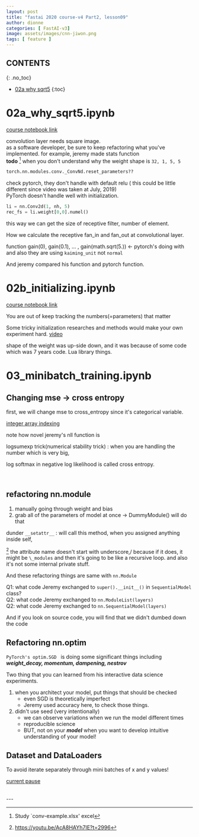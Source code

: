 ```yaml
---
layout: post
title: "fastai 2020 course-v4 Part2, lesson09"
author: dionne
categories: [ FastAI-v3]
image: assets/images/cnn-jiwon.png
tags: [ feature ]
---
```


## CONTENTS
{: .no_toc}

- [02a why sqrt5](#02a_why_sqrt5.ipynb)
{:toc}

# 02a_why_sqrt5.ipynb

[course notebook link](https://github.com/fastai/course-v3/blob/master/nbs/dl2/02a_why_sqrt5.ipynb) <br/>

convolution layer needs square image.<br/>
as a software developer, be sure to keep refactoring what you've implemented. for example, jeremy made stats function<br/>
**todo** [^1] when you don't understand why the weight shape is `32, 1, 5, 5`

~~~python
torch.nn.modules.conv._ConvNd.reset_parameters??
~~~

check pytorch, they don't handle with default relu ( this could be little different since video was taken at July, 2019)<br/>
PyTorch doesn't handle well with initialization.

~~~python
li = nn.Conv2d(1, nh, 5)
rec_fs = li.weight[0,0].numel()
~~~

this way we can get the size of receptive filter, number of element.

How we calculate the receptive fan_in and fan_out at convolutional layer.<br/>

function gain(0), gain(0.1), ... , gain(math.sqrt(5.)) <- pytorch's doing with<br/>
and also they are using `kaiming_unit` not `normal`<br/>

And jeremy compared his function and pytorch function.<br/>

# 02b_initializing.ipynb

[course notebook link](https://github.com/fastai/course-v3/blob/master/nbs/dl2/02b_initializing.ipynb)


You are out of keep tracking the numbers(=parameters) that matter <br/> 

Some tricky initialization researches and methods would make your own experiment hard. [video](https://youtu.be/AcA8HAYh7IE?t=1590) <br/>

shape of the weight was up-side down, and it was because of some code which was 7 years code. Lua library things. <br/>

# 03_minibatch_training.ipynb 

## Changing mse -> cross entropy

first, we will change mse to cross_entropy since it's categorical variable.

[integer array indexing](https://numpy.org/doc/stable/reference/arrays.indexing.html#integer-array-indexing)

note how novel jeremy's nll function is </br>

logsumexp trick(numerical stability trick) : when you are handling the number which is very big, <br/>

log softmax in negative log likelihood is called cross entropy. <br/> 

<br/>
 
## refactoring nn.module

1. manually going through weight and bias
2. grab all of the parameters of model at once -> DummyModule() will do that

dunder `__setattr__` : will call this method, when you assigned anything inside self, 

[^2] the attribute name doesn't start with underscore,/  because if it does, it might be `\_modules` and then it's going to be like a recursive loop. and also it's not some internal private stuff.
 
And these refactoring things are same with `nn.Module` 

Q1: what code Jeremy exchanged to `super().__init__()` in `SequentialModel` class? <br/>
Q2: what code Jeremy exchanged to `nn.ModuleList(layers)` <br/>
Q2: what code Jeremy exchanged to `nn.SequentialModel(layers)` <br/>

And if you look on source code, you will find that we didn't dumbed down the code <br/>

## Refactoring nn.optim

`PyTorch's optim.SGD ` is doing some significant things including ***weight_decay, momentum, dampening, nestrov***

Two thing that you can learned from his interactive data science experiments.

1. when you architect your model, put things that should be checked
	- even SGD is theoretically imperfect
	- Jeremy used accuracy here, to check those things.
2. 	didn't use seed (very intentionally)
	-  we can observe variations when we run the model different times
	-  reproducible science
	-  BUT, not on your ***model*** when you want to develop intuitive understanding of your model!

## Dataset and DataLoaders

To avoid iterate separately through mini batches of x and y values!


[current pause](https://youtu.be/AcA8HAYh7IE?t=3608)


<br/>
---

[^1]: Study `conv-example.xlsx' excel

[^2]: https://youtu.be/AcA8HAYh7IE?t=2996